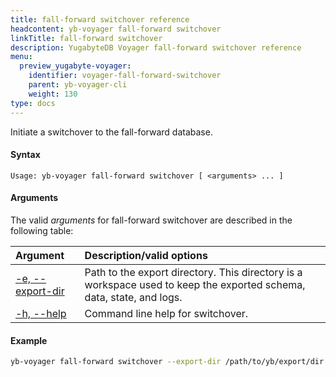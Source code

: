 ```yaml
---
title: fall-forward switchover reference
headcontent: yb-voyager fall-forward switchover
linkTitle: fall-forward switchover
description: YugabyteDB Voyager fall-forward switchover reference
menu:
  preview_yugabyte-voyager:
    identifier: voyager-fall-forward-switchover
    parent: yb-voyager-cli
    weight: 130
type: docs
---
```


Initiate a switchover to the fall-forward database.

#### Syntax

```text
Usage: yb-voyager fall-forward switchover [ <arguments> ... ]
```

#### Arguments

The valid *arguments* for fall-forward switchover are described in the following table:

| Argument | Description/valid options |
| :------- | :------------------------ |
| [-e, --export-dir](#export-dir) <path> | Path to the export directory. This directory is a workspace used to keep the exported schema, data, state, and logs.|
| [-h, --help](#command-line-help) | Command line help for switchover. |

#### Example

```sh
yb-voyager fall-forward switchover --export-dir /path/to/yb/export/dir
```